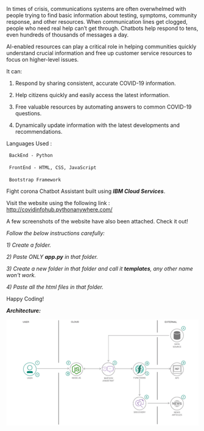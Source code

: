In times of crisis, communications systems are often overwhelmed with people trying to find basic information about testing, symptoms, community response, and other resources. When communication lines get clogged, people who need real help can’t get through. Chatbots help respond to tens, even hundreds of thousands of messages a day. 

AI-enabled resources can play a critical role in helping communities quickly understand crucial information and free up customer service resources to focus on higher-level issues.

It can:

1) Respond by sharing consistent, accurate COVID-19 information.

2) Help citizens quickly and easily access the latest information.

3) Free valuable resources by automating answers to common COVID-19 questions.

4) Dynamically update information with the latest developments and recommendations.
 





 Languages Used :

     BackEnd - Python

     FrontEnd - HTML, CSS, JavaScript

     Bootstrap Framework
     
 Fight corona Chatbot Assistant built using ***IBM Cloud Services***.
 
 Visit the website using the following link : http://covidinfohub.pythonanywhere.com/
 
 A few screenshots of the website have also been attached. Check it out!
 
 
_Follow the below instructions carefully:_

_1) Create a folder._

_2) Paste ONLY **app.py** in that folder._

_3) Create a new folder in that folder and call it **templates**, any other name won't work._

_4) Paste all the html files in that folder._

Happy Coding!




***Architecture:***




![flow](flow.png)
